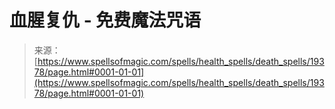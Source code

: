<!--yml

category: 未分类

date: 2024-06-12 19:01:19

-->

# 血腥复仇 - 免费魔法咒语

> 来源：[https://www.spellsofmagic.com/spells/health_spells/death_spells/19378/page.html#0001-01-01](https://www.spellsofmagic.com/spells/health_spells/death_spells/19378/page.html#0001-01-01)
